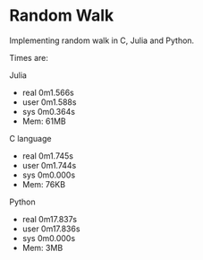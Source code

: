 # Random Walk

Implementing random walk in C, Julia and Python.

Times are:

Julia
* real	0m1.566s
* user	0m1.588s
* sys	0m0.364s
* Mem: 61MB

C language
* real	0m1.745s
* user	0m1.744s
* sys	0m0.000s
* Mem: 76KB

Python
* real	0m17.837s
* user	0m17.836s
* sys	0m0.000s
* Mem: 3MB